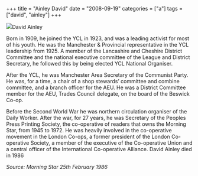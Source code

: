 +++
title = "Ainley David"
date = "2008-09-19"
categories = ["a"]
tags = ["david", "ainley"]
+++

![](https://grahamstevenson.me.uk/wp-content/uploads/2008/09/Ainley-David.jpg)David Ainley

Born in 1909, he joined the YCL in 1923, and was a leading activist for most of his youth. He was the Manchester & Provincial representative in the YCL leadership from 1925. A member of the Lancashire and Cheshire District Committee and the national executive committee of the League and District Secretary, he followed this by being elected YCL National Organiser.

After the YCL, he was Manchester Area Secretary of the Communist Party. He was, for a time, a chair of a shop stewards’ committee and combine committee, and a branch officer for the AEU. He was a District Committee member for the AEU, Trades Council delegate, on the board of the Beswick Co-op.

Before the Second World War he was northern circulation organiser of the Daily Worker. After the war, for 27 years, he was Secretary of the Peoples Press Printing Society, the co-operative of readers that owns the Morning Star, from 1945 to 1972. He was heavily involved in the co-operative movement in the London Co-ops, a former president of the London Co-operative Society, a member of the executive of the Co-operative Union and a central officer of the International Co-operative Alliance. David Ainley died in 1986

_Source: Morning Star 25th February 1986_
